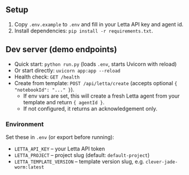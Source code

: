 ## Setup

1. Copy `.env.example` to `.env` and fill in your Letta API key and agent id.
2. Install dependencies: `pip install -r requirements.txt`.

## Dev server (demo endpoints)

- Quick start: `python run.py` (loads `.env`, starts Uvicorn with reload)
- Or start directly: `uvicorn app:app --reload`
- Health check: `GET /health`
- Create from template: `POST /api/letta/create` (accepts optional `{ "notebookId": "..." }`).
  - If env vars are set, this will create a fresh Letta agent from your template and return `{ agentId }`.
  - If not configured, it returns an acknowledgement only.

### Environment

Set these in `.env` (or export before running):

- `LETTA_API_KEY` – your Letta API token
- `LETTA_PROJECT` – project slug (default: `default-project`)
- `LETTA_TEMPLATE_VERSION` – template version slug, e.g. `clever-jade-worm:latest`
